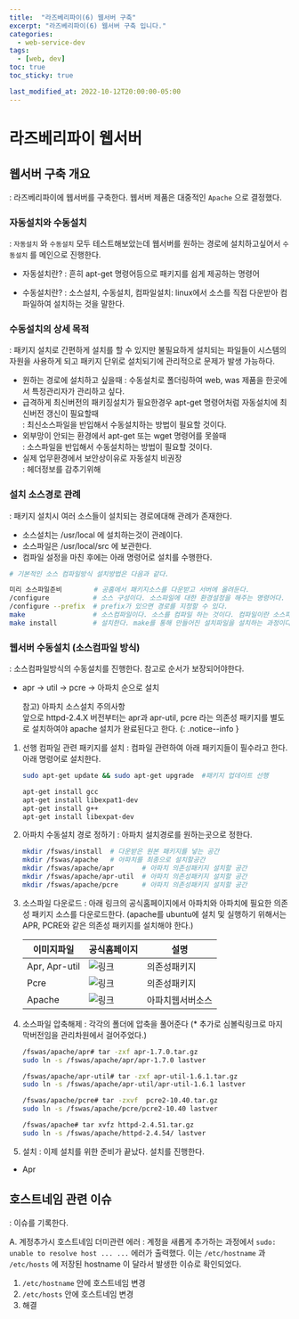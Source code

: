```yaml
---
title:  "라즈베리파이(6) 웹서버 구축"
excerpt: "라즈베리파이(6) 웹서버 구축 입니다."
categories:
  - web-service-dev
tags:
  - [web, dev]
toc: true
toc_sticky: true

last_modified_at: 2022-10-12T20:00:00-05:00
---
```


# 라즈베리파이 웹서버
## 웹서버 구축 개요
  : 라즈베리파이에 웹서버를 구축한다. 웹서버 제품은 대중적인 `Apache` 으로 결정했다.

### 자동설치와 수동설치
  : `자동설치` 와 `수동설치` 모두 테스트해보았는데 웹서버를 원하는 경로에 설치하고싶어서 `수동설치` 를 메인으로 진행한다.

  - 자동설치란?
    : 흔히 apt-get 명령어등으로 패키지를 쉽게 제공하는 명령어

  - 수동설치란?
    : 소스설치, 수동설치, 컴파일설치: linux에서 소스를 직접 다운받아 컴파일하여 설치하는 것을 말한다.

### 수동설치의 상세 목적  
  : 패키지 설치로 간편하게 설치를 할 수 있지만 불필요하게 설치되는 파일들이 시스템의 자원을 사용하게 되고 패키지 단위로 설치되기에 관리적으로 문제가 발생 가능하다.

  - 원하는 경로에 설치하고 싶을때
    : 수동설치로 폴더링하여 web, was 제품을 한곳에서 특정관리자가 관리하고 싶다.
  - 급격하게 최신버전의 패키징설치가 필요한경우 apt-get 명령어처럼 자동설치에 최신버전 갱신이 필요할때  
    : 최신소스파일을 반입해서 수동설치하는 방법이 필요할 것이다.
  - 외부망이 안되는 환경에서 apt-get 또는 wget 명령어를 못쓸때  
    : 소스파일을 반입해서 수동설치하는 방법이 필요할 것이다. 
  - 실제 업무환경에서 보안상이유로 자동설치 비권장  
    : 헤더정보를 감추기위해

### 설치 소스경로 관례  
  : 패키지 설치시 여러 소스들이 설치되는 경로에대해 관례가 존재한다.

  - 소스설치는 /usr/local 에 설치하는것이 관례이다.  
  - 소스파일은 /usr/local/src 에 보관한다.  
  - 컴파일 설정을 마친 후에는 아래 명령어로 설치를 수행한다.  

  ```bash
  # 기본적인 소스 컴파일방식 설치방법은 다음과 같다.

  미리 소스파일준비        # 공홈에서 패키지소스를 다운받고 서버에 올려둔다.
  /configure           # 소스 구성이다. 소스파일에 대한 환경설정을 해주는 명령어다. (뒤에 옵션을 넣음) 서버환경에 맞추어 makefile을 생성해주는 과정이다.
  /configure --prefix  # prefix가 있으면 경로를 지정할 수 있다.
  make                 # 소스컴파일이다. 소스를 컴파일 하는 것이다. 컴파일이란 소스파일을 사용자가 실행 가능한 파일로 만들어 주는 과정을 말한다.
  make install         # 설치한다. make를 통해 만들어진 설치파일을 설치하는 과정이다. 한마디로 build된 프로그램을 실행할 수 있게 파일들을 알맞은 위치에다가 복사를 한다.
  
  ```

### 웹서버 수동설치 (소스컴파일 방식)
  : 소스컴파일방식의 수동설치를 진행한다. 참고로 순서가 보장되어야한다.

* apr -> util -> pcre -> 아파치 순으로 설치  

  참고) 아파치 소스설치 주의사항  
  앞으로 httpd-2.4.X 버전부터는 apr과 apr-util, pcre 라는 의존성 패키지를 별도로 설치하여야 apache 설치가 완료된다고 한다.
  {: .notice--info }
  

1. 선행 컴파일 관련 패키지를 설치
  : 컴파일 관련하여 아래 패키지들이 필수라고 한다. 아래 명령어로 설치한다.

    ```bash
    sudo apt-get update && sudo apt-get upgrade  #패키지 업데이트 선행

    apt-get install gcc
    apt-get install libexpat1-dev
    apt-get install g++
    apt-get install libexpat-dev

    ```

2. 아파치 수동설치 경로 정하기
  : 아파치 설치경로를 원하는곳으로 정한다.

    ```bash 
    mkdir /fswas/install  # 다운받은 원본 패키지를 넣는 공간
    mkdir /fswas/apache   # 아파치를 최종으로 설치할공간
    mkdir /fswas/apache/apr       # 아파치 의존성패키지 설치할 공간
    mkdir /fswas/apache/apr-util  # 아파치 의존성패키지 설치할 공간
    mkdir /fswas/apache/pcre      # 아파치 의존성패키지 설치할 공간

    ```

3. 소스파일 다운로드
  : 아래 링크의 공식홈페이지에서 아파치와 아파치에 필요한 의존성 패키지 소스를 다운로드한다. (apache를 ubuntu에 설치 및 실행하기 위해서는 APR, PCRE와 같은 의존성 패키지를 설치해야 한다.) 

    |이미지파일|공식홈페이지|설명|
    |------|---|---|
    |Apr, Apr-util|![링크](https://apr.apache.org)|의존성패키지|
    |Pcre|![링크](http://www.pcre.org)|의존성패키지|
    |Apache|![링크](http://www.apache.org/dyn/closer.cgi)|아파치웹서버소스|


4. 소스파일 압축해제
  : 각각의 폴더에 압축을 풀어준다 (* 추가로 심볼릭링크로 마지막버전임을 관리차원에서 걸어주었다.)

    ```bash 
    /fswas/apache/apr# tar -zxf apr-1.7.0.tar.gz
    sudo ln -s /fswas/apache/apr/apr-1.7.0 lastver

    /fswas/apache/apr-util# tar -zxf apr-util-1.6.1.tar.gz
    sudo ln -s /fswas/apache/apr-util/apr-util-1.6.1 lastver

    /fswas/apache/pcre# tar -zxvf  pcre2-10.40.tar.gz
    sudo ln -s /fswas/apache/pcre/pcre2-10.40 lastver

    /fswas/apache# tar xvfz httpd-2.4.51.tar.gz
    sudo ln -s /fswas/apache/httpd-2.4.54/ lastver

    ```


5. 설치
  : 이제 설치를 위한 준비가 끝났다. 설치를 진행한다.

  - Apr



    
## 호스트네임 관련 이슈
  : 이슈를 기록한다.

A. 계정추가시 호스트네임 더미관련 에러
  : 계정을 새롭게 추가하는 과정에서 `sudo: unable to resolve host ... ...` 에러가 출력했다. 이는 `/etc/hostname` 과 `/etc/hosts` 에 저장된 hostname 이 달라서 발생한 이슈로 확인되었다.
  
  1. `/etc/hostname` 안에 호스트네임 변경
  2. `/etc/hosts` 안에 호스트네임 변경
  3. 해결
